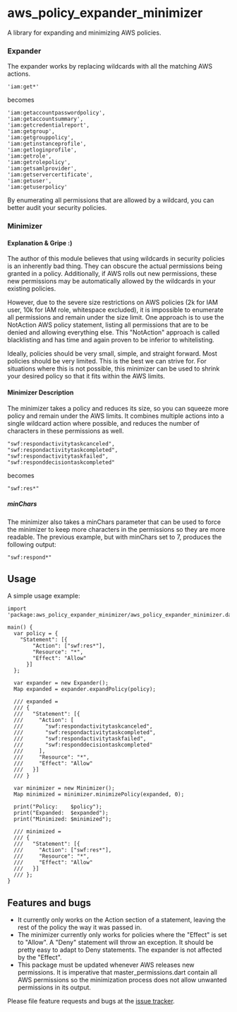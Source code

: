 # aws\_policy\_expander_minimizer

A library for expanding and minimizing AWS policies.

### Expander

The expander works by replacing wildcards with all the matching AWS actions. 

    'iam:get*'

becomes

    'iam:getaccountpasswordpolicy',
    'iam:getaccountsummary',
    'iam:getcredentialreport',
    'iam:getgroup',
    'iam:getgrouppolicy',
    'iam:getinstanceprofile',
    'iam:getloginprofile',
    'iam:getrole',
    'iam:getrolepolicy',
    'iam:getsamlprovider',
    'iam:getservercertificate',
    'iam:getuser',
    'iam:getuserpolicy'

By enumerating all permissions that are allowed by a wildcard, you can better audit your security policies.

### Minimizer

#### Explanation & Gripe :)

The author of this module believes that using wildcards in security policies is an inherently bad thing.  They can obscure the actual permissions being granted in a policy.  Additionally, if AWS rolls out new permissions, these new permissions may be automatically allowed by the wildcards in your existing policies.

However, due to the severe size restrictions on AWS policies (2k for IAM user, 10k for IAM role, whitespace excluded), it is impossible to enumerate all permissions and remain under the size limit.  One approach is to use the NotAction AWS policy statement, listing all permissions that are to be denied and allowing everything else.  This "NotAction" approach is called blacklisting and has time and again proven to be inferior to whitelisting.

Ideally, policies should be very small, simple, and straight forward.  Most policies should be very limited.  This is the best we can strive for.  For situations where this is not possible, this minimizer can be used to shrink your desired policy so that it fits within the AWS limits.


#### Minimizer Description 

The minimizer takes a policy and reduces its size, so you can squeeze more policy and remain under the AWS limits.  It combines multiple actions into a single wildcard action where possible, and reduces the number of characters in these permissions as well.

    "swf:respondactivitytaskcanceled",
    "swf:respondactivitytaskcompleted",
    "swf:respondactivitytaskfailed",
    "swf:responddecisiontaskcompleted"

becomes

    "swf:res*"

##### minChars

The minimizer also takes a minChars parameter that can be used to force the minimizer to keep more characters in the permissions so they are more readable.  The previous example, but with minChars set to 7, produces the following output:

    "swf:respond*"

## Usage

A simple usage example:

    import 'package:aws_policy_expander_minimizer/aws_policy_expander_minimizer.dart';

    main() {
      var policy = {
        "Statement": [{
            "Action": ["swf:res*"],
            "Resource": "*",
            "Effect": "Allow"
          }]
      };

      var expander = new Expander();
      Map expanded = expander.expandPolicy(policy);

      /// expanded =
      /// {
      ///   "Statement": [{
      ///     "Action": [
      ///       "swf:respondactivitytaskcanceled",
      ///       "swf:respondactivitytaskcompleted",
      ///       "swf:respondactivitytaskfailed",
      ///       "swf:responddecisiontaskcompleted"
      ///     ],
      ///     "Resource": "*",
      ///     "Effect": "Allow"
      ///   }]
      /// }

      var minimizer = new Minimizer();
      Map minimized = minimizer.minimizePolicy(expanded, 0);

      print("Policy:    $policy");
      print("Expanded:  $expanded");
      print("Minimized: $minimized");

      /// minimized =
      /// {
      ///   "Statement": [{
      ///     "Action": ["swf:res*"],
      ///     "Resource": "*",
      ///     "Effect": "Allow"
      ///   }]
      /// };
    }

## Features and bugs

- It currently only works on the Action section of a statement, leaving the rest of the policy the way it was passed in.
- The minimizer currently only works for policies where the "Effect" is set to "Allow".  A "Deny" statement will throw an exception.  It should be pretty easy to adapt to Deny statements.  The expander is not affected by the "Effect".
- This package must be updated whenever AWS releases new permissions.  It is imperative that master_permissions.dart contain all AWS permissions so the minimization process does not allow unwanted permissions in its output.

Please file feature requests and bugs at the [issue tracker][tracker].

[tracker]: http://example.com/issues/replaceme